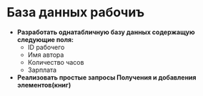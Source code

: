 

# База данных рабочиъ

- **Разработать однатабличную базу данных содержащую следующие поля:**
   - ID рабочего
   - Имя автора
   - Количество часов
   - Зарплата
- **Реализовать простые запросы Получения и добавления элементов(книг)**
